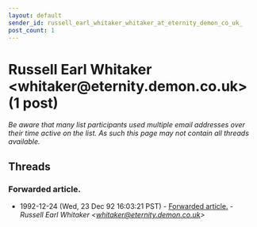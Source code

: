 ```yaml
---
layout: default
sender_id: russell_earl_whitaker_whitaker_at_eternity_demon_co_uk_
post_count: 1
---
```


# Russell Earl Whitaker <whitaker<span>@</span>eternity.demon.co.uk> (1 post)

_Be aware that many list participants used multiple email addresses over their time active on the list. As such this page may not contain all threads available._

## Threads

### Forwarded article.
+ 1992-12-24 (Wed, 23 Dec 92 16:03:21 PST) - [Forwarded article.](/archive/1992/12/a7a43f169f33546fa3d23ff78af67ab8fefa9dd86e217be215a239a579b024b7) - _Russell Earl Whitaker \<whitaker@eternity.demon.co.uk\>_

